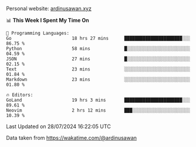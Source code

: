 Personal website: [ardinusawan.xyz](https://ardinusawan.xyz)

<!--START_SECTION:waka-->
📊 **This Week I Spent My Time On** 

```text
💬 Programming Languages: 
Go                       18 hrs 27 mins      ██████████████████████░░░   86.75 % 
Python                   58 mins             █░░░░░░░░░░░░░░░░░░░░░░░░   04.59 % 
JSON                     27 mins             █░░░░░░░░░░░░░░░░░░░░░░░░   02.15 % 
Text                     23 mins             ░░░░░░░░░░░░░░░░░░░░░░░░░   01.84 % 
Markdown                 23 mins             ░░░░░░░░░░░░░░░░░░░░░░░░░   01.80 % 

🔥 Editors: 
GoLand                   19 hrs 3 mins       ██████████████████████░░░   89.61 % 
Neovim                   2 hrs 12 mins       ███░░░░░░░░░░░░░░░░░░░░░░   10.39 % 
```


 Last Updated on 28/07/2024 16:22:05 UTC
<!--END_SECTION:waka-->
Data taken from https://wakatime.com/@ardinusawan
